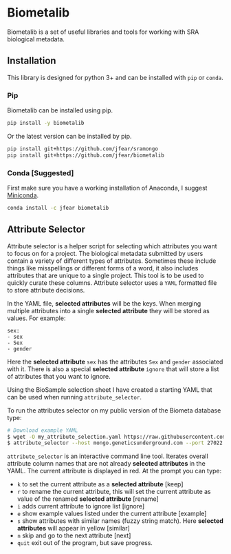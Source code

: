 # Biometalib

Biometalib is a set of useful libraries and tools for working with SRA biological metadata.

## Installation

This library is designed for python 3+ and can be installed with `pip` or `conda`.

### Pip

Biometalib can be installed using pip.

```bash
pip install -y biometalib
```

Or the latest version can be installed by pip.

```bash
pip install git+https://github.com/jfear/sramongo
pip install git+https://github.com/jfear/biometalib
```

### Conda [Suggested]

First make sure you have a working installation of Anaconda, I suggest
[Miniconda](https://conda.io/miniconda.html).

```bash
conda install -c jfear biometalib
```

## Attribute Selector

Attribute selector is a helper script for selecting which attributes you want
to focus on for a project. The biological metadata submitted by users contain a
variety of different types of attributes. Sometimes these include things like
misspellings or different forms of a word, it also includes attributes that are
unique to a single project. This tool is to be used to quickly curate these
columns. Attribute selector uses a `YAML` formatted file to store attribute
decisions.

In the YAML file, **selected attributes** will be the keys. When merging
multiple attributes into a single **selected attribute** they will be stored as
values. For example:

```
sex:
- sex
- Sex
- gender
```

Here the **selected attribute** `sex` has the attributes `Sex` and `gender`
associated with it.  There is also a special **selected attribute** `ignore` that will store a list
of attributes that you want to ignore.

Using the BioSample selection sheet I have created a starting YAML that can be
used when running `attribute_selector`.

To run the attributes selector on my public version of the Biometa database type:

```bash
# Download example YAML
$ wget -O my_attribute_selection.yaml https://raw.githubusercontent.com/jfear/biometalib/master/data/flybase_example.yaml
$ attribute_selector --host mongo.geneticsunderground.com --port 27022 --db sra --username sra --password oliver --authenticationDatabase user-data --config my_attribute_selection.yaml
```

`attribute_selector` is an interactive command line tool. Iterates overall
attribute column names that are not already **selected attributes** in the
YAML. The current attribute is displayed in red. At the prompt you can type:

* `k` to set the current attribute as a **selected attribute** [keep]
* `r` to rename the current attribute, this will set the current attribute as
  value of the renamed **selected attribute** [rename]
* `i` adds current attribute to ignore list [ignore]
* `e` show example values listed under the current attribute [example]
* `s` show attributes with similar names (fuzzy string match). Here **selected attributes** will appear in yellow [similar]
* `n` skip and go to the next attribute [next]
* `quit` exit out of the program, but save progress.

